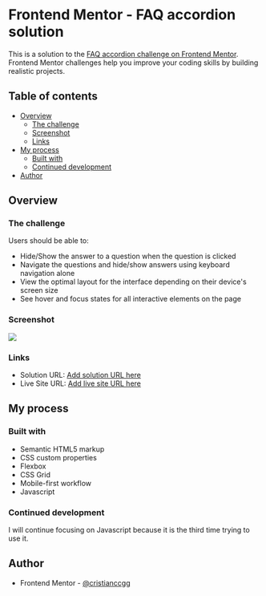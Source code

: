 # Frontend Mentor - FAQ accordion solution

This is a solution to the [FAQ accordion challenge on Frontend Mentor](https://www.frontendmentor.io/challenges/faq-accordion-wyfFdeBwBz). Frontend Mentor challenges help you improve your coding skills by building realistic projects.

## Table of contents

- [Overview](#overview)
  - [The challenge](#the-challenge)
  - [Screenshot](#screenshot)
  - [Links](#links)
- [My process](#my-process)
  - [Built with](#built-with)
  - [Continued development](#continued-development)
- [Author](#author)

## Overview

### The challenge

Users should be able to:

- Hide/Show the answer to a question when the question is clicked
- Navigate the questions and hide/show answers using keyboard navigation alone
- View the optimal layout for the interface depending on their device's screen size
- See hover and focus states for all interactive elements on the page

### Screenshot

![](./screenshot.jpg)

### Links

- Solution URL: [Add solution URL here](https://github.com/cristianccgg/faq-accordion-main.git)
- Live Site URL: [Add live site URL here](https://cristianccgg.github.io/faq-accordion-main/)

## My process

### Built with

- Semantic HTML5 markup
- CSS custom properties
- Flexbox
- CSS Grid
- Mobile-first workflow
- Javascript

### Continued development

I will continue focusing on Javascript because it is the third time trying to use it.

## Author

- Frontend Mentor - [@cristianccgg](https://www.frontendmentor.io/profile/cristianccgg)
